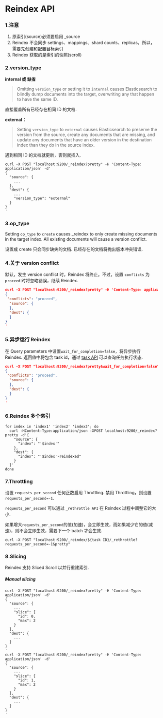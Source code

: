 # Reindex API

### 1.注意

1. 原索引(source)必须要启用 _source
2. Reindex 不会同步 settings、mappings、shard counts、replicas，所以，需要先创建和配置目标索引
3. Reindex 获取的是索引的快照(scroll)

### 2.version_type

**internal 或 缺省**

> Omitting `version_type` or setting it to `internal` causes Elasticsearch to blindly dump documents into the target, overwriting any that happen to have the same ID.

直接覆盖所有已经存在相同 ID 的文档.

**external：**

> Setting `version_type` to `external` causes Elasticsearch to preserve the version from the source, create any documents that are missing, and update any documents that have an older version in the destination index than they do in the source index.

遇到相同 ID 的文档就更新，否则就插入.

```shell
curl -X POST "localhost:9200/_reindex?pretty" -H 'Content-Type: application/json' -d'
{
  "source": {
    ...
  },
  "dest": {
   	...
    "version_type": "external"
  }
}
'
```

### 3.op_type

Setting `op_type` to `create` causes _reindex to only create missing documents in the target index. All existing documents will cause a version conflict.

设置成 create 只会同步缺失的文档. 已经存在的文档将抛出版本冲突错误.

### 4.关于 version conflict

默认，发生 version conflict 时，Reindex 将终止。不过，设置 `conflicts`  为 `proceed` 时将忽略错误，继续 Reindex.

```json
curl -X POST "localhost:9200/_reindex?pretty" -H 'Content-Type: application/json' -d'
{
 "conflicts": "proceed",
  "source": {
  },
  "dest": {
  }
}
'
```

### 5.异步运行 Reindex

在 Query parameters 中设置`wait_for_completion=false`，将异步执行 Reindex.
返回值中将包含 task id，通过 [task API](https://www.elastic.co/guide/en/elasticsearch/reference/7.4/tasks.html) 可以查询任务执行状态.

```json
curl -X POST "localhost:9200/_reindex?pretty&wait_for_completion=false" -H 'Content-Type: application/json' -d'
{
 "conflicts": "proceed",
  "source": {
  },
  "dest": {
  }
}
'
```

### 6.Reindex 多个索引

```shell
for index in 'index1' 'index2' 'index3'; do
  curl -HContent-Type:application/json -XPOST localhost:9200/_reindex?pretty -d'{
    "source": {
      "index": "'$index'"
    },
    "dest": {
      "index": "'$index'-reindexed"
    }
  }'
done
```

### 7.Throttling

设置 `requests_per_second` 任何正数启用 Throttling.
禁用 Throttling，则设置 `requests_per_second=-1`.

`requests_per_second` 可以通过 `_rethrottle API` 在 Reindex 过程中调整它的大小.

如果增大`requests_per_second`的值(加速)，会立即生效，而如果减少它的值(减速)，则不会立即生效，需要下一个 batch 才会生效.

```shell
curl -X POST "localhost:9200/_reindex/${task ID}/_rethrottle?requests_per_second=-1&pretty"
```


### 8.Slicing

Reindex 支持 Sliced Scroll 以并行重建索引. 

##### Manual slicing

```shell
curl -X POST "localhost:9200/_reindex?pretty" -H 'Content-Type: application/json' -d'
{
  "source": {
    ...
    "slice": {
      "id": 0,
      "max": 2
    }
  },
  "dest": {
    ...
  }
}
'
curl -X POST "localhost:9200/_reindex?pretty" -H 'Content-Type: application/json' -d'
{
  "source": {
    ...
    "slice": {
      "id": 1,
      "max": 2
    }
  },
  "dest": {
    ...
  }
}
'
```






